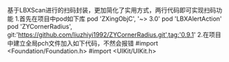 基于LBXScan进行的扫码封装，更加简化了实用方式，两行代码即可实现扫码功能
1.首先在项目中pod如下库
pod 'ZXingObjC', '~> 3.0'
pod 'LBXAlertAction'
pod 'ZYCornerRadius', git:'https://github.com/liuzhiyi1992/ZYCornerRadius.git',tag:'0.9.1'
2.在项目中建立全局pch文件加入如下代码，不然会报错
#import <Foundation/Foundation.h>
#import <UIKit/UIKit.h>
